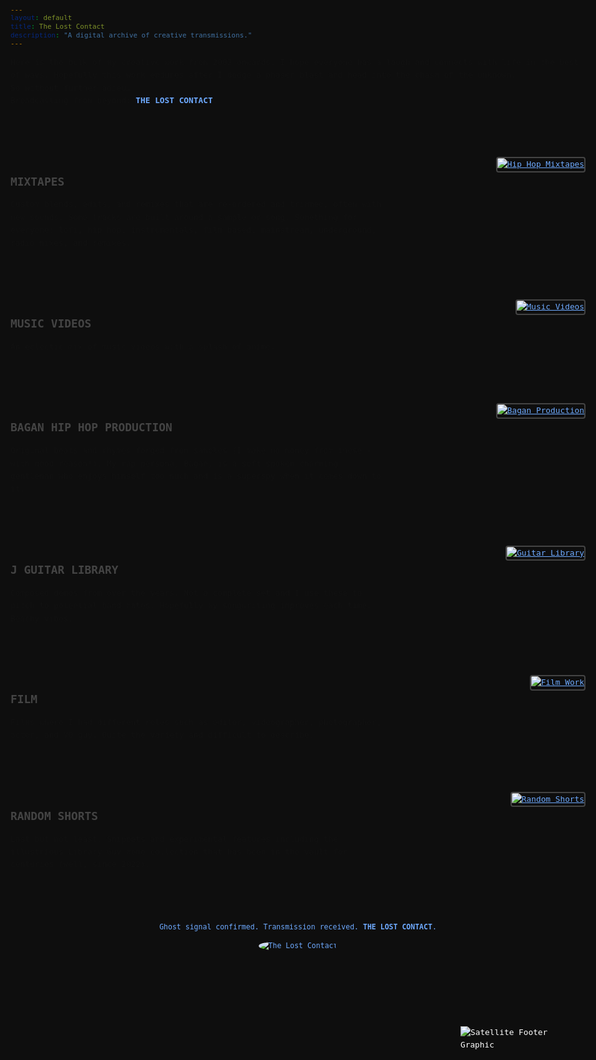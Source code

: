 ```yaml
---
layout: default
title: The Lost Contact
description: "A digital archive of creative transmissions."
---
```


<style>
body {
  background-color: #0e0e0e;
  color: #ffffff;
  font-family: 'Roboto Mono', monospace;
  font-size: 0.8em;
  line-height: 1.6;
  padding: 20px;
  max-width: 960px;
  margin: 0 auto;
}
a {
  color: #6eaaff;
}

/* ===== HERO HEADER ===== */
.hero-header {
  background-color: #0e0e0e;
  display: flex;
  justify-content: center;
  align-items: center;
  padding: 40px 20px;
  border-bottom: 2px solid #444;
}
.hero-content {
  display: flex;
  align-items: center;
  flex-wrap: wrap; /* allows wrapping on small screens */
  gap: 20px;
  text-align: center;
}
.hero-content h1 {
  font-size: 2em;
  margin: 0;
  flex: 1 1 auto;
}
.hero-content img {
  max-height: 80px;
  width: auto;
  flex-shrink: 0;
}
.site-title {
  color: #6eaaff;
  text-decoration: none;
}
.site-title:hover {
  text-decoration: underline;
}

/* ===== SECTIONS ===== */
.section {
  display: flex;
  flex-direction: row;
  align-items: flex-start;
  justify-content: space-between;
  margin-bottom: 80px;
  gap: 40px;
}
.section img {
  max-width: 320px;
  height: auto;
  border: 2px solid #444;
  border-radius: 4px;
}
.small-img {
  max-width: 260px;
  height: auto;
  border: 2px solid #444;
  border-radius: 4px;
}
.section .text {
  flex: 1;
  max-width: 600px;
}
.section h2 {
  font-size: 1.4em;
  color: #444444;
  margin-bottom: 12px;
  font-weight: 600;
}
.section h2 a {
  color: #444444;
  text-decoration: none;
}
.section h2 a:hover {
  text-decoration: underline;
}
.section p {
  margin: 0;
  color: #111111;
}

/* ===== INTRO ===== */
.intro {
  margin-bottom: 80px;
  color: #111111;
}

/* ===== BOTTOM SIGN OFF ===== */
.bottom-signoff {
  display: flex;
  flex-direction: column;
  align-items: center;
  gap: 12px;
  margin: 80px 0 40px;
  color: #6eaaff;
  font-size: 0.9em;
  text-align: center;
}
.bottom-signoff p {
  margin: 0;
}
.bottom-signoff img {
  max-height: 100px;
  width: auto;
  border-radius: 50%;
  border: 0 solid #444;
}

/* ===== BOTTOM GRAPHIC ===== */
.bottom-graphic {
  position: relative;
  width: 100%;
  height: 120px; /* enough height to hug bottom corner */
  margin: 0;
  padding: 0;
}
.bottom-graphic img {
  position: absolute;
  bottom: 0;
  right: 0;
  max-width: 200px;
  height: auto;
  object-fit: contain;
}

/* ===== FOOTER ===== */
footer {
  margin-top: 80px;
  text-align: center;
  /* empty footer as requested */
}

/* ===== MOBILE STYLING ===== */
@media (max-width: 768px) {
  .section {
    flex-direction: column;
    align-items: center;
    text-align: center;
  }
  .section img,
  .small-img {
    max-width: 100%;
  }
  .bottom-graphic {
    height: 80px;
  }
  .bottom-graphic img {
    max-width: 140px;
  }
  .bottom-signoff img {
    max-height: 70px;
  }
}
</style>

<div class="intro">
  <p>Here is the bulk of my creative work from 2002 onwards. I hope everyone has a laugh and connects with life in the best of ways. Hopefully this work endures after I dodge a phaser blast and head into the chasm of the unknown.<br>
  So without further adieu…<br>
  Broadcasting from beyond: <strong style="color:#6eaaff"><a href="https://thelostcontact.github.io/" style="color:#6eaaff; text-decoration: none;">THE LOST CONTACT</a></strong>.</p>
</div>

<div class="section">
  <div class="text">
    <h2><a href="https://thelostcontact.github.io/mixtapes/" target="_blank" rel="noopener noreferrer">MIXTAPES</a></h2>
    <p>Custom blends, edits, and remixes that are re-ordered and trimmed, often with new sounds. Some tracks are built around a sample or song. Something for everyone: lofi, hip hop, instrumentals, film based, mainstream, underground, radio mixes, and remixes.</p>
  </div>
  <a href="https://thelostcontact.github.io/mixtapes/" target="_blank" rel="noopener noreferrer">
    <img src="/assets/img/Clouds.JPG" alt="Hip Hop Mixtapes">
  </a>
</div>

<div class="section">
  <div class="text">
    <h2><a href="https://thelostcontact.github.io/music-videos/" target="_blank" rel="noopener noreferrer">MUSIC VIDEOS</a></h2>
    <p>An eclectic mix of music videos with a splash of anime.</p>
  </div>
  <a href="https://thelostcontact.github.io/music-videos/" target="_blank" rel="noopener noreferrer">
    <img src="/assets/img/MusicVideos.JPG" alt="Music Videos">
  </a>
</div>

<div class="section">
  <div class="text">
    <h2><a href="https://thelostcontact.github.io/bagan/" target="_blank" rel="noopener noreferrer">BAGAN HIP HOP PRODUCTION</a></h2>
    <p>Original beats and rhymes forged from samples (I make no money from these - with good reason!). My rap persona, Bagan, is a soft spoken charming gentleman who enjoys himself too much and is a superspy when it comes down to it.</p>
  </div>
  <a href="https://thelostcontact.github.io/bagan/" target="_blank" rel="noopener noreferrer">
    <img src="/assets/img/Bagan.JPG" alt="Bagan Production">
  </a>
</div>

<div class="section">
  <div class="text">
    <h2><a href="https://thelostcontact.github.io/jguitar/" target="_blank" rel="noopener noreferrer">J GUITAR LIBRARY</a></h2>
    <p>Composed demos from over the years. Not a complete set and I use these to pitch to potential band mates. Hopefully my songwriting improves each time. Beachy vibes.</p>
  </div>
  <a href="https://thelostcontact.github.io/jguitar/" target="_blank" rel="noopener noreferrer">
    <img src="/assets/img/Guitar2.JPG" alt="Guitar Library">
  </a>
</div>

<div class="section">
  <div class="text">
    <h2><a href="https://thelostcontact.github.io/film/" target="_blank" rel="noopener noreferrer">FILM</a></h2>
    <p>Films where I had different roles such as editor, videographer, photographer, actor, and VO guy. Quite the variety and difficult to describe.</p>
  </div>
  <a href="https://thelostcontact.github.io/film/" target="_blank" rel="noopener noreferrer">
    <img src="/assets/img/Film4.JPG" alt="Film Work">
  </a>
</div>

<div class="section">
  <div class="text">
    <h2><a href="https://thelostcontact.github.io/shorts/" target="_blank" rel="noopener noreferrer">RANDOM SHORTS</a></h2>
    <p>Last but not least. Snippets and experimental features including the illustrious Library Guy meme collection that has been in the vault for centuries (well, since 2022).</p>
  </div>
  <a href="https://thelostcontact.github.io/shorts/" target="_blank" rel="noopener noreferrer">
    <img src="/assets/img/Shorts2.JPG" alt="Random Shorts" class="small-img">
  </a>
</div>

<!-- BOTTOM SIGN OFF -->
<div class="bottom-signoff">
  <p>Ghost signal confirmed. Transmission received. <strong><a href="https://thelostcontact.github.io/" style="color:#6eaaff; text-decoration:none;">THE LOST CONTACT</a></strong>.</p>
  <img src="/assets/img/Coconut Master - Lost Contact.PNG" alt="The Lost Contact">
</div>

<!-- BOTTOM GRAPHIC -->
<div class="bottom-graphic">
  <img src="/assets/img/satellite-footer.png" alt="Satellite Footer Graphic">
</div>

<footer>
  <!-- Empty footer as requested -->
</footer>

